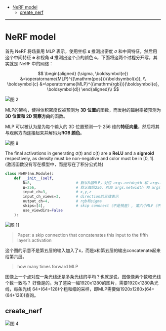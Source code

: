 - [NeRF model](#nerf-model)
  - [create\_nerf](#create_nerf)
---



# NeRF model


首先 NeRF 将场景用 MLP 表示，使用坐标 $\boldsymbol{x}$ 推测出密度 $\sigma$ 和中间特征，然后用这个中间特征 $\boldsymbol{e}$ 和视角 $\boldsymbol{d}$ 推测出这个点的颜色 $\boldsymbol{c}$，下面将这两个过程分开写，其实就是 NeRF 中的网络：

$$
\begin{aligned} (\sigma, \boldsymbol{e}) &=\operatorname{MLP}^{(\mathrm{pos})}(\boldsymbol{x}), \\ \boldsymbol{c} &=\operatorname{MLP}^{(\mathrm{rgb})}(\boldsymbol{e}, \boldsymbol{d}) \end{aligned}\\
$$

![图 2](../images/093cbe95a5eabf5685a649913018b32ba5f5b14493e704cba43cca7aaa8b7cfb.png)  

MLP的架构，使得体积密度仅被预测为 **3D 位置**的函数，而发射的辐射率被预测为 **3D 位置和 2D 观察方向**的函数。

MLP 可以被认为是为每个输入的 3D 位置预测一个 256 维的**特征向量**，然后将其与观察方向连接起来并解码为**RGB 颜色**。


![图 8](../images/3ae31f519d1d3fc3ae0b5b24d8dbbf0af67c89b67b819024546d9b461caf5c23.png)  




The final activations in generating σ(t) and c(t) are a **ReLU** and a **sigmoid** respectively, as density must be non-negative and color must be in [0, 1]. (激活函数没有写在模型中，而是写在了积分公式处)

```python
class NeRF(nn.Module):
    def __init__(self, 
        D=8,                    # 默认8层MLP，对应 args.netdepth 和 args.netdepth_fine
        W=256,                  # 默认每层256，对应 args.netwidth 和 args.netwidth_fine
        input_ch=3,             # x,y,z
        input_ch_views=3,       # direction的三维表示
        output_ch=4,            # rgb和sigma
        skips=[4],              # skip connnect（不是残差）, 第六个MLP（不是第4，第5）
        use_viewdirs=False 
    ):
```

![图 11](../images/362834bb2aef579ae8ef60154b54951ba9058c268e9ba4fb6a3cbaf415fdccc0.png)  

> Paper: a skip connection that concatenates this input to the fifth layer’s activation

这个图的示意不是第五层的输入加入了x，而是x和第五层的输出concatenate起来给第六层。

> how many times forward MLP

图像上一个点对应一条光线还是多条光线的平均？也就是说，图像像素个数和光线个数一致吗？
好像是的。为了渲染一幅1920x1280的图片，需要1920x1280条光线，每条光线 64+(64+128)个粗和细的采样，即MLP需要做1920x1280x(64+(64+128))查询。

## create_nerf

![图 4](../images/7efe5124adc88aee91b5e3d382362233b7b3b49de3b5d605e498a957937f4e2f.png)  

